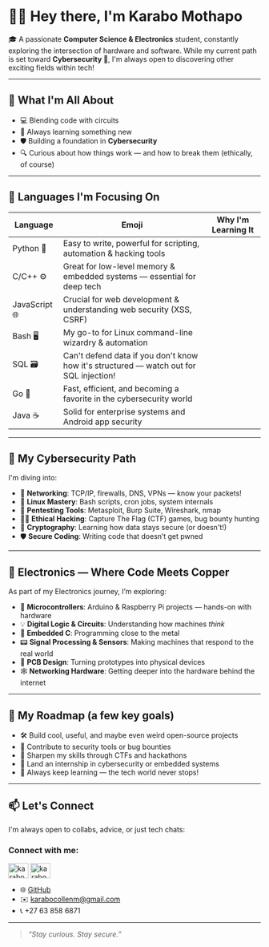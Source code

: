 # 👋🏾 Hey there, I'm **Karabo Mothapo**  

🎓 A passionate **Computer Science & Electronics** student, constantly exploring the intersection of hardware and software. While my current path is set toward **Cybersecurity 🔐**, I'm always open to discovering other exciting fields within tech!

---

## 🚀 What I'm All About

- 💻 Blending code with circuits
- 🧠 Always learning something new
- 🛡️ Building a foundation in **Cybersecurity**
- 🔍 Curious about how things work — and how to break them (ethically, of course)

---

## 💬 Languages I'm Focusing On 

| Language | Emoji | Why I'm Learning It |
|----------|-------|---------------------|
| Python 🐍 | Easy to write, powerful for scripting, automation & hacking tools |
| C/C++ ⚙️ | Great for low-level memory & embedded systems — essential for deep tech |
| JavaScript 🌐 | Crucial for web development & understanding web security (XSS, CSRF) |
| Bash 🖥️ | My go-to for Linux command-line wizardry & automation |
| SQL 🗃️ | Can't defend data if you don't know how it's structured — watch out for SQL injection! |
| Go 🚀 | Fast, efficient, and becoming a favorite in the cybersecurity world |
| Java ☕ | Solid for enterprise systems and Android app security |

---

## 🔐 My Cybersecurity Path

I'm diving into:

- 🧠 **Networking**: TCP/IP, firewalls, DNS, VPNs — know your packets!
- 🐧 **Linux Mastery**: Bash scripts, cron jobs, system internals
- 🧰 **Pentesting Tools**: Metasploit, Burp Suite, Wireshark, nmap
- 🕵️‍♂️ **Ethical Hacking**: Capture The Flag (CTF) games, bug bounty hunting
- 🔐 **Cryptography**: Learning how data stays secure (or doesn't!)
- 🛡️ **Secure Coding**: Writing code that doesn’t get pwned

---

## 🔧 Electronics — Where Code Meets Copper

As part of my Electronics journey, I’m exploring:

- 🤖 **Microcontrollers**: Arduino & Raspberry Pi projects — hands-on with hardware
- 💡 **Digital Logic & Circuits**: Understanding how machines *think*
- 🧾 **Embedded C**: Programming close to the metal
- 📟 **Signal Processing & Sensors**: Making machines that respond to the real world
- 🧩 **PCB Design**: Turning prototypes into physical devices
- 🕸️ **Networking Hardware**: Getting deeper into the hardware behind the internet

---

## 📍 My Roadmap (a few key goals)

- 🛠️ Build cool, useful, and maybe even weird open-source projects
- 🔐 Contribute to security tools or bug bounties
- 🧠 Sharpen my skills through CTFs and hackathons
- 🎯 Land an internship in cybersecurity or embedded systems
- 🚧 Always keep learning — the tech world never stops!

---

## 📫 Let's Connect

I'm always open to collabs, advice, or just tech chats:
<h3 align="left">Connect with me:</h3>

<p align="left">

<a href="www.instagram.com/karabo_xster/" target="blank"><img align="center" src="https://raw.githubusercontent.com/rahuldkjain/github-profile-readme-generator/master/src/images/icons/Social/linked-in-alt.svg" alt="karabo_xster" height="30" width="40" /></a>
<a href="www.linkedin.com/in/karabo-collen-mothapo-81415a34a/" target="blank"><img align="center" src="https://raw.githubusercontent.com/rahuldkjain/github-profile-readme-generator/master/src/images/icons/Social/linked-in-alt.svg" alt="karabo-collen-mothapo" height="30" width="40" /></a>



- 🌐 [GitHub](https://github.com/karabo17-x)  
- ✉️ karabocollenm@gmail.com
- 📞 +27 63 858 6871

---

> _“Stay curious. Stay secure.”_

